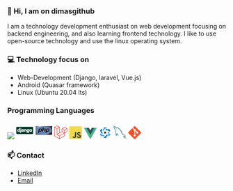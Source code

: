 ### 👋 Hi, I am on dimasgithub
I am a technology development enthusiast on web development focusing on backend engineering, and also learning frontend technology.
I like to use open-source technology and use the linux operating system.

### :computer: Technology focus on
* Web-Development (Django, laravel, Vue.js)
* Android (Quasar framework)
* Linux (Ubuntu 20.04 lts)

### Programming Languages
<img src = 'https://github.com/sonadztux/sonadztux/blob/master/images/python2.png' height='30'/> <img src = 'https://github.com/DimasGithub/DimasGithub/blob/master/gambar/django.svg' height='40'/> <img src = 'https://github.com/DimasGithub/DimasGithub/blob/master/gambar/php.svg' width='40'/> <img src = 'https://github.com/DimasGithub/DimasGithub/blob/master/gambar/laravel.svg' width='30'/> <img src = 'https://github.com/DimasGithub/DimasGithub/blob/master/gambar/js.svg' width='30'/> <img src = 'https://github.com/DimasGithub/DimasGithub/blob/master/gambar/vue.png' width='30'/> <img src = 'https://github.com/DimasGithub/DimasGithub/blob/master/gambar/quasar.svg' width='30'/> <img src = 'https://github.com/DimasGithub/DimasGithub/blob/master/gambar/sql.svg' width='30'/> <img src = 'https://github.com/DimasGithub/DimasGithub/blob/master/gambar/git.svg' width='30'/>

### 📫 Contact
* [LinkedIn](https://www.linkedin.com/in/dimas-indra-b115711a8/)
* [Email](mailto://dim.dim10032000@gmail.com)
